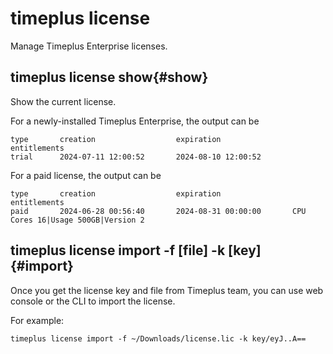# timeplus license
Manage Timeplus Enterprise licenses.

## timeplus license show{#show}
Show the current license.

For a newly-installed Timeplus Enterprise, the output can be
```
type       creation                  expiration                entitlements
trial      2024-07-11 12:00:52       2024-08-10 12:00:52
```

For a paid license, the output can be
```
type       creation                  expiration                entitlements
paid       2024-06-28 00:56:40       2024-08-31 00:00:00       CPU Cores 16|Usage 500GB|Version 2
```

## timeplus license import -f [file] -k [key] {#import}
Once you get the license key and file from Timeplus team, you can use web console or the CLI to import the license.

For example:
```
timeplus license import -f ~/Downloads/license.lic -k key/eyJ..A==
```
